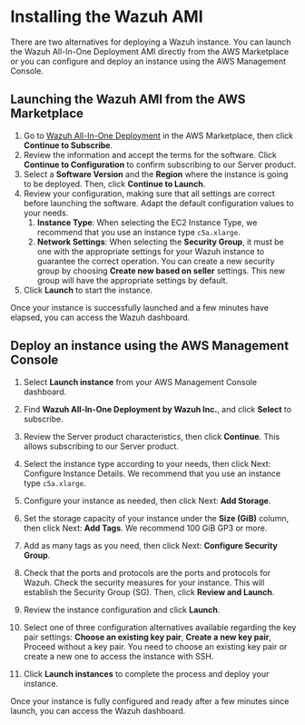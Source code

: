 # Installing the Wazuh AMI

There are two alternatives for deploying a Wazuh instance. You can launch the Wazuh All-In-One Deployment AMI directly from the AWS Marketplace or you can configure and deploy an instance using the AWS Management Console.

## Launching the Wazuh AMI from the AWS Marketplace

1. Go to [Wazuh All-In-One Deployment](https://aws.amazon.com/marketplace/pp/prodview-eju4flv5eqmgq?ref=hmpg_recommendations_widget) in the AWS Marketplace, then click **Continue to Subscribe**.
2. Review the information and accept the terms for the software. Click **Continue to Configuration** to confirm subscribing to our Server product.
3. Select a **Software Version** and the **Region** where the instance is going to be deployed. Then, click **Continue to Launch**.
4. Review your configuration, making sure that all settings are correct before launching the software. Adapt the default configuration values to your needs.
    1. **Instance Type**: When selecting the EC2 Instance Type, we recommend that you use an instance type `c5a.xlarge`.
    2. **Network Settings**: When selecting the **Security Group**, it must be one with the appropriate settings for your Wazuh instance to guarantee the correct operation. You can create a new security group by choosing **Create new based on seller** settings. This new group will have the appropriate settings by default.
5. Click **Launch** to start the instance.

Once your instance is successfully launched and a few minutes have elapsed, you can access the Wazuh dashboard.

## Deploy an instance using the AWS Management Console

1. Select **Launch instance** from your AWS Management Console dashboard.

2. Find **Wazuh All-In-One Deployment by Wazuh Inc.**, and click **Select** to subscribe.

3. Review the Server product characteristics, then click **Continue**. This allows subscribing to our Server product.

4. Select the instance type according to your needs, then click Next: Configure Instance Details. We recommend that you use an instance type `c5a.xlarge`.

5. Configure your instance as needed, then click Next: **Add Storage**.

6. Set the storage capacity of your instance under the **Size (GiB)** column, then click Next: **Add Tags**. We recommend 100 GiB GP3 or more.

7. Add as many tags as you need, then click Next: **Configure Security Group**.

8. Check that the ports and protocols are the ports and protocols for Wazuh. Check the security measures for your instance. This will establish the Security Group (SG). Then, click **Review and Launch**.

9. Review the instance configuration and click **Launch**.

10. Select one of three configuration alternatives available regarding the key pair settings: **Choose an existing key pair**, **Create a new key pair**, Proceed without a key pair. You need to choose an existing key pair or create a new one to access the instance with SSH.

11. Click **Launch instances** to complete the process and deploy your instance.

Once your instance is fully configured and ready after a few minutes since launch, you can access the Wazuh dashboard.
